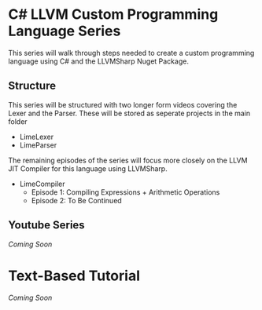 # C# LLVM Custom Programming Language Series
This series will walk through steps needed to create a custom programming language using C# and the LLVMSharp Nuget Package.

## Structure
This series will be structured with two longer form videos covering the Lexer and the Parser. These will be stored as
seperate projects in the main folder
- LimeLexer
- LimeParser

The remaining episodes of the series will focus more closely on the LLVM JIT Compiler for this language using LLVMSharp.
- LimeCompiler
  - Episode 1: Compiling Expressions + Arithmetic Operations
  - Episode 2: To Be Continued

## Youtube Series
*Coming Soon*

# Text-Based Tutorial
*Coming Soon*

